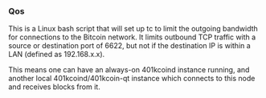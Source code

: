 ### Qos ###

This is a Linux bash script that will set up tc to limit the outgoing bandwidth for connections to the Bitcoin network. It limits outbound TCP traffic with a source or destination port of 6622, but not if the destination IP is within a LAN (defined as 192.168.x.x).

This means one can have an always-on 401kcoind instance running, and another local 401kcoind/401kcoin-qt instance which connects to this node and receives blocks from it.
